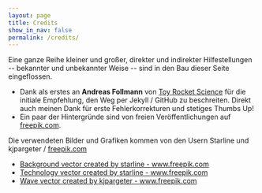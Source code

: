 ```yaml
---
layout: page
title: Credits
show_in_nav: false
permalink: /credits/
---
```


Eine ganze Reihe kleiner und großer, direkter und indirekter Hilfestellungen -- bekannter und unbekannter Weise -- sind in den Bau dieser Seite eingeflossen.

- Dank als erstes an **Andreas Follmann** von [Toy Rocket Science](https://www.toyrocketscience.com/) für die initiale Empfehlung, den Weg per Jekyll / GitHub zu beschreiten. Direkt auch meinen Dank für erste Fehlerkorrekturen und stetiges Thumbs Up!
- Ein paar der Hintergründe sind von freien Veröffentlichungen auf [freepik.com](https://www.freepik.com/). 


Die verwendeten Bilder und Grafiken kommen von den Usern Starline und kjpargeter / [freepik.com](https://www.freepik.com) 
- <a href="https://www.freepik.com/free-photos-vectors/background">Background vector created by starline - www.freepik.com</a>
- <a href="https://www.freepik.com/free-photos-vectors/technology">Technology vector created by starline - www.freepik.com</a>
- <a href="https://www.freepik.com/free-photos-vectors/wave">Wave vector created by kjpargeter - www.freepik.com</a>
